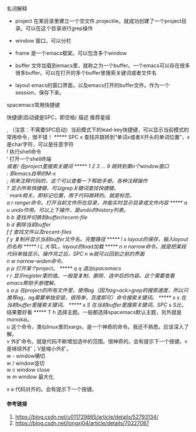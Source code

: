 





名词解释

- project    在某目录里建立一个空文件.projectile。就成功创建了一个project目录。可以在这个目录进行grep操作

- window 	窗口，可以分栏

- frame 	是一个emacs框架。可以包含多个window

- buffer 	文件加载到emacs里，就称之为一个buffer。一个emacs可以存在很多很多buffer。可以在打开的多个buffer里搜索关键词或者文件名

- layout 	emacs的窗口界面，以及emacs打开的buffer文件。作为一个session，保存下来。

  







spacemacs常用快捷键

快捷键(启动键是SPC，即空格) 	描述 	推荐星级

, 	（注意：不需要SPC启动）当前模式下的lead-key快捷键，可以显示当前模式的常用命令，很不错！ 	*****
SPC x 	查找并跳转到“单词x或者X开头的单词位置”，x是char字符，可以是任意字符 	
! 	执行shell命令 	
‘ 	打开一个shell终端 	
*或者/ 	在project里搜索关键词 	*****
1 2 3 … 9 	跳转到第n个window窗口 	
: 	即emacs自带的M-x 	
; 	用来注释代码的，这个可以查看一下帮助手册。各种注释操作 	
? 	显示所有快捷键。可以grep关键词查找快捷键。 	
` 	mark相关。即标记位置，用于代码跳转的。就是标签。 	
a r 	ranger命令。打开当前文件所在目录，并能实时显示目录或文件内容 	*****
a u 	undo作用。可以上下操作，是undo的history列表。 	
b b 	查找并切换到buffer/recent-file 	
b d 	删除当前buffer 	
f f 	查找文件以及recent-files 	
f y 	复制并显示当前buffer文件名。完整路径 	*****
l s 	layout的保存，输入layout的名称 	*****
l L 	大写L。layout的load加载 	*****
n n 	narrow命令。就是把某段代码单独显示。操作完之后，SPC n w就可以回到之前的界面 	
n w 	narrow-widen命令。 	
p p 	打开某个project。 	*****
q q 	退出spacemacs 	
r r 	显示register里的值。一般是复制、删除、选中后的内容。这个需要查看emacs帮助手册理解。 	
s a p 	在project的所有文件里，使用ag（因为ag>ack>grep的搜索速度，所以只推荐ag。ag需要单独安装，很简单，百度即可）命令搜索关键词。 	*****
s s 	在当前buffer里搜索关键词。 	*****
s S 	在当前buffer里搜索关键词。SPC s S比*，结果要好看 	*****
T h 	选择主题。一般都选择spacemacs默认主题，另外就是monokai。 	
u 	这个命令，类似linux里的xargs，是一个神奇的命令。我还不熟悉。应该深入了解。 	
v 	外扩命令。就是代码不断增加选中的范围。很神奇的。会有提示下一个按键。v是继续外扩；V是缩小外扩。 	
w - 	window横切 	
w / 	window竖切 	
w c 	window close 	
w m 	window 最大化 	

x a 	代码对齐的。会有提示下一个按键。 	











#### 参考链接

1. https://blog.csdn.net/u011729865/article/details/52793134/ 
2. https://blog.csdn.net/longxj04/article/details/70227087